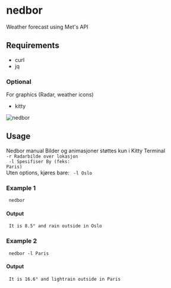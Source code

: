 # nedbor
Weather forecast using Met's API

## Requirements
* curl
* jq
### Optional
For graphics (Radar, weather icons)
* kitty 


![nedbor](https://user-images.githubusercontent.com/35223282/196269220-510fd607-590d-4065-957c-b442ab268d38.gif)


## Usage

Nedbor manual
 Bilder og animasjoner støttes kun i Kitty Terminal<br>
 <code>-r Radarbilde over lokasjon<br>
 -l Spesifiser By (feks: Paris)<br></code>
 Uten options, kjøres bare: <code> -l Oslo </code>

### Example 1
<code> nedbor </code>
#### Output 
<code> It is 8.5° and rain outside in Oslo </code>

### Example 2
<code> nedbor -l Paris </code>
#### Output
<code> It is 16.6° and lightrain outside in Paris </code>
